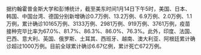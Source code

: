 据约翰霍普金斯大学和彭博统计，截至美东时间1月14日下午5时，美国、日本、韩国、中国台湾、德国分别新增确诊0.7万例、13.2万例、6.9万例、2.0万例、1.1万例，累计确诊10165万例、3133万例、2981万例、919万例、3761万例，疫苗接种完毕比率为67.0%、81.7%、86.3%、86.0%、76.3%。此外，印度、法国、巴西、意大利、英国、俄罗斯、土耳其、西班牙、越南、澳大利亚、阿根廷累计确诊超过1000万例。目前全球累计确诊6.67亿例，累计死亡672万例。